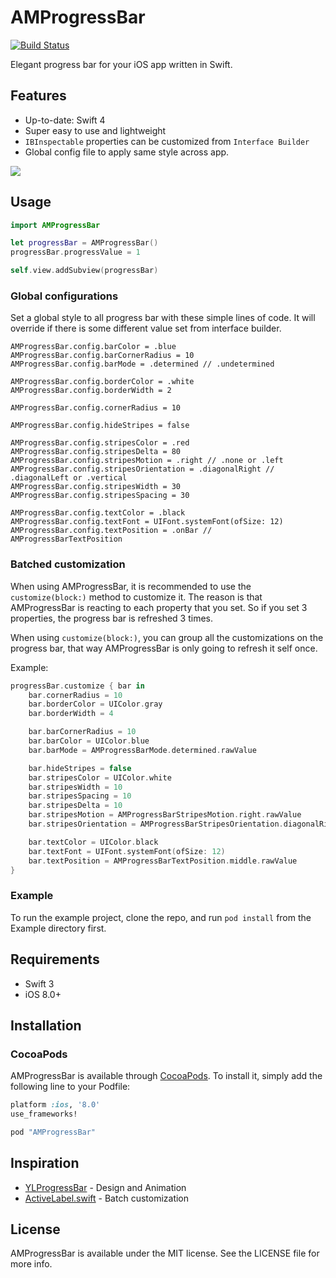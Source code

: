 # AMProgressBar
[![Build Status](http://img.shields.io/travis/Abdul-Moiz/AMProgressBar.svg?style=flat)](https://travis-ci.org/Abdul-Moiz/AMProgressBar)

Elegant progress bar for your iOS app written in Swift.

## Features

* Up-to-date: Swift 4
* Super easy to use and lightweight
* `IBInspectable` properties can be customized from `Interface Builder`
* Global config file to apply same style across app.

![](AMProgressBar.gif)

## Usage

```swift
import AMProgressBar

let progressBar = AMProgressBar()
progressBar.progressValue = 1

self.view.addSubview(progressBar)
```

### Global configurations

Set a global style to all progress bar with these simple lines of code. It will override if there is some different value set from interface builder.
```
AMProgressBar.config.barColor = .blue
AMProgressBar.config.barCornerRadius = 10
AMProgressBar.config.barMode = .determined // .undetermined

AMProgressBar.config.borderColor = .white
AMProgressBar.config.borderWidth = 2

AMProgressBar.config.cornerRadius = 10

AMProgressBar.config.hideStripes = false

AMProgressBar.config.stripesColor = .red
AMProgressBar.config.stripesDelta = 80
AMProgressBar.config.stripesMotion = .right // .none or .left
AMProgressBar.config.stripesOrientation = .diagonalRight // .diagonalLeft or .vertical
AMProgressBar.config.stripesWidth = 30
AMProgressBar.config.stripesSpacing = 30

AMProgressBar.config.textColor = .black
AMProgressBar.config.textFont = UIFont.systemFont(ofSize: 12)
AMProgressBar.config.textPosition = .onBar // AMProgressBarTextPosition
```

### Batched customization

When using AMProgressBar, it is recommended to use the `customize(block:)` method to customize it. The reason is that AMProgressBar is reacting to each property that you set. So if you set 3 properties, the progress bar is refreshed 3 times.

When using `customize(block:)`, you can group all the customizations on the progress bar, that way AMProgressBar is only going to refresh it self once.

Example:

```swift
progressBar.customize { bar in
    bar.cornerRadius = 10
    bar.borderColor = UIColor.gray
    bar.borderWidth = 4

    bar.barCornerRadius = 10
    bar.barColor = UIColor.blue
    bar.barMode = AMProgressBarMode.determined.rawValue

    bar.hideStripes = false
    bar.stripesColor = UIColor.white
    bar.stripesWidth = 10
    bar.stripesSpacing = 10
    bar.stripesDelta = 10
    bar.stripesMotion = AMProgressBarStripesMotion.right.rawValue
    bar.stripesOrientation = AMProgressBarStripesOrientation.diagonalRight.rawValue

    bar.textColor = UIColor.black
    bar.textFont = UIFont.systemFont(ofSize: 12)
    bar.textPosition = AMProgressBarTextPosition.middle.rawValue
}
```

### Example
To run the example project, clone the repo, and run `pod install` from the Example directory first.

## Requirements
* Swift 3
* iOS 8.0+

## Installation

### CocoaPods
AMProgressBar is available through [CocoaPods](http://cocoapods.org). To install
it, simply add the following line to your Podfile:

```ruby
platform :ios, '8.0'
use_frameworks!

pod "AMProgressBar"
```

## Inspiration
* [YLProgressBar](https://github.com/yannickl/YLProgressBar) - Design and Animation
* [ActiveLabel.swift](https://github.com/optonaut/ActiveLabel.swift) - Batch customization

## License

AMProgressBar is available under the MIT license. See the LICENSE file for more info.
